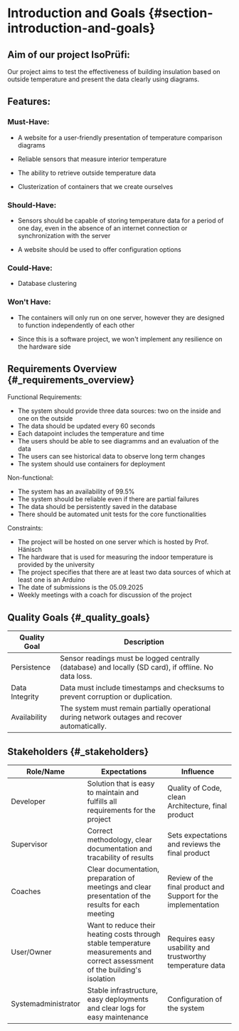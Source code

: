 # Introduction and Goals {#section-introduction-and-goals}

## Aim of our project IsoPrüfi:

Our project aims to test the effectiveness of building insulation based on outside temperature and present the data clearly using diagrams.

## Features:
### Must-Have:

- A website for a user-friendly presentation of temperature comparison diagrams

- Reliable sensors that measure interior temperature

- The ability to retrieve outside temperature data

- Clusterization of containers that we create ourselves

### Should-Have:
- Sensors should be capable of storing temperature data for a period of one day, even in the absence of an internet connection or synchronization with the server

- A website should be used to offer configuration options

### Could-Have:
- Database clustering

### Won't Have:
- The containers will only run on one server, however they are designed to function independently of each other

- Since this is a software project, we won't implement any resilience on the hardware side


## Requirements Overview {#_requirements_overview}

Functional Requirements:
- The system should provide three data sources: two on the inside and one on the outside
- The data should be updated every 60 seconds
- Each datapoint includes the temperature and time
- The users should be able to see diagramms and an evaluation of the data
- The users can see historical data to observe long term changes
- The system should use containers for deployment

Non-functional:
- The system has an availability of 99.5%
- The system should be reliable even if there are partial failures
- The data should be persistently saved in the database
- There should be automated unit tests for the core functionalities

Constraints:
- The project will be hosted on one server which is hosted by Prof. Hänisch
- The hardware that is used for measuring the indoor temperature is provided by the university
- The project specifies that there are at least two data sources of which at least one is an Arduino
- The date of submissions is the 05.09.2025
- Weekly meetings with a coach for discussion of the project

## Quality Goals {#_quality_goals}

| Quality Goal   |Description                                                                                            |
|----------------|-------------------------------------------------------------------------------------------------------|
| Persistence    | Sensor readings must be logged centrally (database) and  locally (SD card), if offline. No data loss. |
| Data Integrity | Data must include timestamps and checksums to prevent corruption or duplication.                      |
| Availability   | The system must remain partially operational during network outages and recover automatically.        |

## Stakeholders {#_stakeholders}

| Role/Name | Expectations | Influence |
|-----------|--------------|-------------------|
| Developer | Solution that is easy to maintain and fulfills all requirements for the project | Quality of Code, clean Architecture, final product |
| Supervisor | Correct methodology, clear documentation and tracability of results | Sets expectations and reviews the final product |
| Coaches | Clear documentation, preparation of meetings and clear presentation of the results for each meeting | Review of the final product and Support for the implementation |
| User/Owner | Want to reduce their heating costs through stable temperature measurements and correct assessment of the building's isolation | Requires easy usability and trustworthy temperature data |
| Systemadministrator | Stable infrastructure, easy deployments and clear logs for easy maintenance | Configuration of the system |

